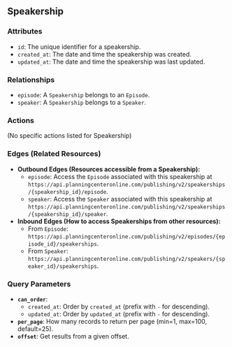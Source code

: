 ## Speakership

### Attributes

*   `id`: The unique identifier for a speakership.
*   `created_at`: The date and time the speakership was created.
*   `updated_at`: The date and time the speakership was last updated.

### Relationships

*   `episode`: A `Speakership` belongs to an `Episode`.
*   `speaker`: A `Speakership` belongs to a `Speaker`.

### Actions

(No specific actions listed for Speakership)

### Edges (Related Resources)

*   **Outbound Edges (Resources accessible from a Speakership):**
    *   `episode`: Access the `Episode` associated with this speakership at `https://api.planningcenteronline.com/publishing/v2/speakerships/{speakership_id}/episode`.
    *   `speaker`: Access the `Speaker` associated with this speakership at `https://api.planningcenteronline.com/publishing/v2/speakerships/{speakership_id}/speaker`.
*   **Inbound Edges (How to access Speakerships from other resources):**
    *   From `Episode`: `https://api.planningcenteronline.com/publishing/v2/episodes/{episode_id}/speakerships`.
    *   From `Speaker`: `https://api.planningcenteronline.com/publishing/v2/speakers/{speaker_id}/speakerships`.

### Query Parameters

*   **`can_order`**:
    *   `created_at`: Order by `created_at` (prefix with `-` for descending).
    *   `updated_at`: Order by `updated_at` (prefix with `-` for descending).
*   **`per_page`**: How many records to return per page (min=1, max=100, default=25).
*   **`offset`**: Get results from a given offset.